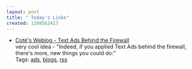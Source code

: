 ```yaml
---
layout: post
title: " Today's Links"
created: 1108562417
---
```


<ul class="jotsBookmarks">

<li><a href="http://www.drunkandretired.com/2005/02/text-ads-behind-firewall.html"><span class="jotsBookmarkTitle">Coté&#39;s Weblog - Text Ads Behind the Firewall</span></a>
<br><span class="jotsBookmarkDescription">very cool idea - &quot;Indeed, if you applied Text Ads behind the firewall, there's more, new things you could do:&quot;</span>
<br><span class="jotsBookmarkTags">Tags: <a href="http://www.jots.com/users/roland/ads">ads</a>, <a href="http://www.jots.com/users/roland/blogs">blogs</a>, <a href="http://www.jots.com/users/roland/rss">rss</a></span>
</li>

</ul>


